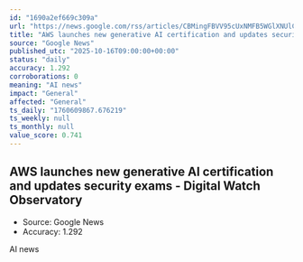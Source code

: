 ```yaml
---
id: "1690a2ef669c309a"
url: "https://news.google.com/rss/articles/CBMingFBVV95cUxNMFB5WGlXNUlCc05aYU9DeUhMSnNMM2J4MUZLSmRuNkZMUXlYMkE1LUR3M1JIdERzenRZejE3WEFWUV9RMHRub3UtTDZ2QVRIbU5ueWc0YlJRcnJ3RTN6TG1TbW8xSFFlbGJxeHFsVEU4Wnp4and5b0tMdnZDbFMzTnp6NTdRUDZkdzNLN0lZMXNXTmdYbTdIZTU3MHoxUQ?oc=5"
title: "AWS launches new generative AI certification and updates security exams - Digital Watch Observatory"
source: "Google News"
published_utc: "2025-10-16T09:00:00+00:00"
status: "daily"
accuracy: 1.292
corroborations: 0
meaning: "AI news"
impact: "General"
affected: "General"
ts_daily: "1760609867.676219"
ts_weekly: null
ts_monthly: null
value_score: 0.741
---
```

## AWS launches new generative AI certification and updates security exams - Digital Watch Observatory

- Source: Google News
- Accuracy: 1.292

AI news
